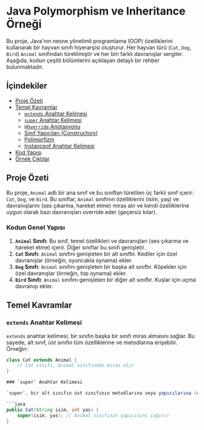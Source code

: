 # Java Polymorphism ve Inheritance Örneği

Bu proje, Java'nın nesne yönelimli programlama (OOP) özelliklerini kullanarak bir hayvan sınıfı hiyerarşisi oluşturur. Her hayvan türü (`Cat`, `Dog`, `Bird`) `Animal` sınıfından türetilmiştir ve her biri farklı davranışlar sergiler. Aşağıda, kodun çeşitli bölümlerini açıklayan detaylı bir rehber bulunmaktadır.

## İçindekiler
- [Proje Özeti](#proje-özeti)
- [Temel Kavramlar](#temel-kavramlar)
    - [`extends` Anahtar Kelimesi](#extends-anahtar-kelimesi)
    - [`super` Anahtar Kelimesi](#super-anahtar-kelimesi)
    - [`@Override` Anotasyonu](#override-anotasyonu)
    - [Sınıf Yapıcıları (Constructors)](#sınıf-yapıcıları-constructors)
    - [Polimorfizm](#polimorfizm)
    - [Instanceof Anahtar Kelimesi](#instanceof-anahtar-kelimesi)
- [Kod Yapısı](#kod-yapısı)
- [Örnek Çıktılar](#örnek-çıkıtalar)

## Proje Özeti

Bu proje, `Animal` adlı bir ana sınıf ve bu sınıftan türetilen üç farklı sınıf içerir: `Cat`, `Dog`, ve `Bird`. Bu sınıflar, `Animal` sınıfının özelliklerini (isim, yaş) ve davranışlarını (ses çıkarma, hareket etme) miras alır ve kendi özelliklerine uygun olarak bazı davranışları override eder (geçersiz kılar).

### Kodun Genel Yapısı

1. **`Animal` Sınıfı**: Bu sınıf, temel özellikleri ve davranışları (ses çıkarma ve hareket etme) içerir. Diğer sınıflar bu sınıfı genişletir.
2. **`Cat` Sınıfı**: `Animal` sınıfını genişleten bir alt sınıftır. Kediler için özel davranışlar (örneğin, oyuncakla oynama) ekler.
3. **`Dog` Sınıfı**: `Animal` sınıfını genişleten bir başka alt sınıftır. Köpekler için özel davranışlar (örneğin, top oynama) ekler.
4. **`Bird` Sınıfı**: `Animal` sınıfını genişleten bir diğer alt sınıftır. Kuşlar için uçma davranışı ekler.

## Temel Kavramlar

### `extends` Anahtar Kelimesi

`extends` anahtar kelimesi, bir sınıfın başka bir sınıfı miras almasını sağlar. Bu sayede, alt sınıf, üst sınıfın tüm özelliklerine ve metodlarına erişebilir. Örneğin:

```java
class Cat extends Animal {
    // Cat sınıfı, Animal sınıfından miras alır
}

### `super` Anahtar Kelimesi

`super`, bir alt sınıfın üst sınıfının metodlarına veya yapıcılarına (constructor) erişmek için kullanılır. Alt sınıfın, üst sınıfın yapıcısını çağırması için `super()` kullanılır. Bu, alt sınıfın özelliklerinin doğru bir şekilde başlatılmasını sağlar. Örneğin:

```java
public Cat(String isim, int yas) {
    super(isim, yas); // Animal sınıfının yapıcısını çağırır
}


